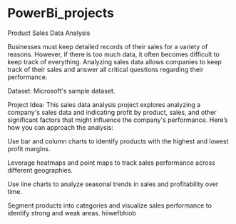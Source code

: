 # PowerBi_projects

 
 
Product Sales Data Analysis
 
Businesses must keep detailed records of their sales for a variety of reasons. However, if there is too much data, it often becomes difficult to keep track of everything. Analyzing sales data allows companies to keep track of their sales and answer all critical questions regarding their performance.

Dataset: Microsoft's sample dataset. 

Project Idea: This sales data analysis project explores analyzing a company's sales data and indicating profit by product, sales, and other significant factors that might influence the company's performance. Here’s how you can approach the analysis:

Use bar and column charts to identify products with the highest and lowest profit margins.

Leverage heatmaps and point maps to track sales performance across different geographies.

Use line charts to analyze seasonal trends in sales and profitability over time.

Segment products into categories and visualize sales performance to identify strong and weak areas.
hiiwefbhiob
